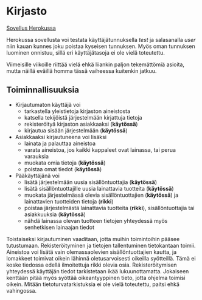 # Kirjasto

[Sovellus Herokussa](http://tsoha-kirjasto.herokuapp.com/)

Herokussa sovellusta voi testata käyttäjätunnuksella *test* ja salasanalla *user* niin kauan kunnes joku poistaa kyseisen tunnuksen. Myös oman tunnuksen luominen onnistuu, sillä eri käyttäjätasoja ei ole vielä toteutettu.

Viimeisille viikoille riittää vielä ehkä liiankin paljon tekemättömiä asioita, mutta näillä eväillä homma tässä vaiheessa kuitenkin jatkuu.

## Toiminnallisuuksia

* Kirjautumaton käyttäjä voi
    * tarkastella yleistietoja kirjaston aineistosta
    * katsella tekijöistä järjestelmään kirjattuja tietoja
    * rekisteröityä kirjaston asiakkaaksi (**käytössä**)
    * kirjautua sisään järjestelmään (**käytössä**)
* Asiakkaaksi kirjautuneena voi lisäksi
    * lainata ja palauttaa aineistoa
    * varata aineistoa, jos kaikki kappaleet ovat lainassa, tai perua varauksia
    * muokata omia tietoja (**käytössä**)
    * poistaa omat tiedot (**käytössä**)
* Pääkäyttäjänä voi 
    * lisätä järjestelmään uusia sisällöntuottajia (**käytössä**)
    * lisätä sisällöntuottajille uusia lainattavia tuotteita (**käytössä**)
    * muokata järjestelmässä olevia sisällöntuottajien (**käytössä**) ja lainattavien tuotteiden tietoja (**rikki**)
    * poistaa järjestelmästä lainattavia tuotteita (**rikki**), sisällöntuottajia tai asiakkuuksia (**käytössä**)
    * nähdä lainassa olevan tuotteen tietojen yhteydessä myös senhetkisen lainaajan tiedot

Toistaiseksi kirjautuminen vaaditaan, jotta muihin toimintoihin pääsee tutustumaan. Rekisteröityminen ja tietojen tallentuminen tietokantaan toimii. Aineistoa voi lisätä vain olemassaolevien sisällöntuottajien kautta, ja lomakkeet toimivat oikein lähinnä oletusarvoisesti oikeilla syötteillä. Tämä ei koske tiedossa edellä ilmoitettuja rikki olevia osia. Rekisteröitymisen yhteydessä käyttäjän tiedot tarkistetaan ikää lukuunottamatta. Jokaiseen kenttään pitää myös syöttää oikeantyyppinen tieto, jotta ohjelma toimisi oikein. Mitään tietoturvatarkistuksia ei ole vielä toteutettu, paitsi ehkä vahingossa.

